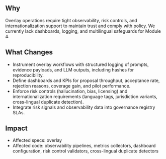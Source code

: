 ## Why
Overlay operations require tight observability, risk controls, and internationalization support to maintain trust and comply with policy. We currently lack dashboards, logging, and multilingual safeguards for Module 4.

## What Changes
- Instrument overlay workflows with structured logging of prompts, evidence payloads, and LLM outputs, including hashes for reproducibility.
- Define dashboards and KPIs for proposal throughput, acceptance rate, rejection reasons, coverage gain, and pilot performance.
- Enforce risk controls (hallucination, bias, licensing) and internationalization requirements (language tags, jurisdiction variants, cross-lingual duplicate detection).
- Integrate risk signals and observability data into governance registry SLAs.

## Impact
- Affected specs: overlay
- Affected code: observability pipelines, metrics collectors, dashboard configuration, risk control validators, cross-lingual duplicate detectors
